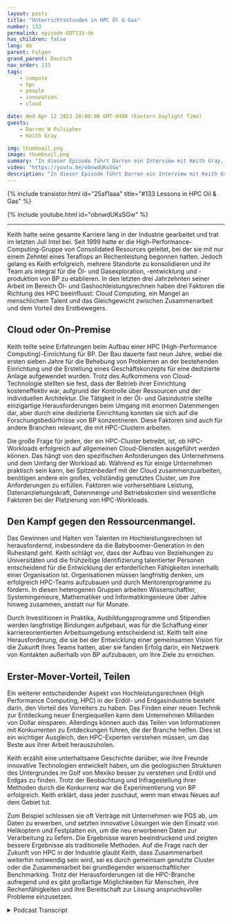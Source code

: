 ```yaml
---
layout: posts
title: "Unterrichtsstunden in HPC Öl & Gas"
number: 133
permalink: episode-EDT133-de
has_children: false
lang: de
parent: Folgen
grand_parent: Deutsch
nav_order: 133
tags:
    - compute
    - hpc
    - people
    - innovation
    - cloud

date: Wed Apr 12 2023 20:00:00 GMT-0400 (Eastern Daylight Time)
guests:
    - Darren W Pulsipher
    - Keith Gray

img: thumbnail.png
image: thumbnail.png
summary: "In dieser Episode führt Darren ein Interview mit Keith Gray, einem ehemaligen Direktor für High-Performance Computing bei British Petroleum. Mit über 30 Jahren Erfahrung in der Leitung von HPC-Zentren bietet Keith einen großartigen Einblick in die Herausforderungen, bewährte Praktiken und die Zukunft des High-Performance Computing."
video: "https://youtu.be/obnwdUKsSGw"
description: "In dieser Episode führt Darren ein Interview mit Keith Gray, einem ehemaligen Direktor für High-Performance Computing bei British Petroleum. Mit über 30 Jahren Erfahrung in der Leitung von HPC-Zentren bietet Keith einen großartigen Einblick in die Herausforderungen, bewährte Praktiken und die Zukunft des High-Performance Computing."
---
```


<div>
{% include transistor.html id="25af1aaa" title="#133 Lessons in HPC Oil & Gas" %}

{% include youtube.html id="obnwdUKsSGw" %}
</div>

---

Keith hatte seine gesamte Karriere lang in der Industrie gearbeitet und trat im letzten Juli Intel bei. Seit 1999 hatte er die High-Performance-Computing-Gruppe von Consolidated Resources geleitet, bei der sie mit nur einem Zehntel eines Teraflops an Rechenleistung begonnen hatten. Jedoch gelang es Keith erfolgreich, mehrere Standorte zu konsolidieren und ihr Team als integral für die Öl- und Gasexploration, -entwicklung und -produktion von BP zu etablieren. In den letzten drei Jahrzehnten seiner Arbeit im Bereich Öl- und Gashochleistungsrechnen haben drei Faktoren die Richtung des HPC beeinflusst: Cloud Computing, ein Mangel an menschlichem Talent und das Gleichgewicht zwischen Zusammenarbeit und dem Vorteil des Erstbewegers.

## Cloud oder On-Premise

Keith teilte seine Erfahrungen beim Aufbau einer HPC (High-Performance Computing)-Einrichtung für BP. Der Bau dauerte fast neun Jahre, wobei die ersten sieben Jahre für die Behebung von Problemen an der bestehenden Einrichtung und die Erstellung eines Geschäftskonzepts für eine dedizierte Anlage aufgewendet wurden. Trotz des Aufkommens von Cloud-Technologie stellten sie fest, dass der Betrieb ihrer Einrichtung kosteneffektiv war, aufgrund der Kontrolle über Ressourcen und der individuellen Architektur. Die Tätigkeit in der Öl- und Gasindustrie stellte einzigartige Herausforderungen beim Umgang mit enormen Datenmengen dar, aber durch eine dedizierte Einrichtung konnten sie sich auf die Forschungsbedürfnisse von BP konzentrieren. Diese Faktoren sind auch für andere Branchen relevant, die mit HPC-Clustern arbeiten.

Die große Frage für jeden, der ein HPC-Cluster betreibt, ist, ob HPC-Workloads erfolgreich auf allgemeinen Cloud-Diensten ausgeführt werden können. Das hängt von den spezifischen Anforderungen des Unternehmens und dem Umfang der Workload ab. Während es für einige Unternehmen praktisch sein kann, bei Spitzenbedarf mit der Cloud zusammenzuarbeiten, benötigen andere ein großes, vollständig genutztes Cluster, um ihre Anforderungen zu erfüllen. Faktoren wie vorhersehbare Leistung, Datenanziehungskraft, Datenmenge und Betriebskosten sind wesentliche Faktoren bei der Platzierung von HPC-Workloads.

## Den Kampf gegen den Ressourcenmangel.

Das Gewinnen und Halten von Talenten im Hochleistungsrechnen ist herausfordernd, insbesondere da die Babyboomer-Generation in den Ruhestand geht. Keith schlägt vor, dass der Aufbau von Beziehungen zu Universitäten und die frühzeitige Identifizierung talentierter Personen entscheidend für die Entwicklung der erforderlichen Fähigkeiten innerhalb einer Organisation ist. Organisationen müssen langfristig denken, um erfolgreich HPC-Teams aufzubauen und durch Mentorenprogramme zu fördern. In diesen heterogenen Gruppen arbeiten Wissenschaftler, Systemingenieure, Mathematiker und Informatikingenieure über Jahre hinweg zusammen, anstatt nur für Monate.

Durch Investitionen in Praktika, Ausbildungsprogramme und Stipendien werden langfristige Bindungen aufgebaut, was für die Schaffung einer karriereorientierten Arbeitsumgebung entscheidend ist. Keith teilt eine Herausforderung, die sie bei der Entwicklung einer gemeinsamen Vision für die Zukunft ihres Teams hatten, aber sie fanden Erfolg darin, ein Netzwerk von Kontakten außerhalb von BP aufzubauen, um ihre Ziele zu erreichen.

## Erster-Mover-Vorteil, Teilen

Ein weiterer entscheidender Aspekt von Hochleistungsrechnen (High Performance Computing, HPC) in der Erdöl- und Erdgasindustrie besteht darin, den Vorteil des Vorreiters zu haben. Das Finden einer neuen Technik zur Entdeckung neuer Energiequellen kann dem Unternehmen Milliarden von Dollar einsparen. Allerdings können auch das Teilen von Informationen mit Konkurrenten zu Entdeckungen führen, die der Branche helfen. Dies ist ein wichtiger Ausgleich, den HPC-Experten verstehen müssen, um das Beste aus ihrer Arbeit herauszuholen.

Keith erzählt eine unterhaltsame Geschichte darüber, wie ihre Freunde innovative Technologien entwickelt haben, um die geologischen Strukturen des Untergrundes im Golf von Mexiko besser zu verstehen und Erdöl und Erdgas zu finden. Trotz der Beobachtung und Infragestellung ihrer Methoden durch die Konkurrenz war die Experimentierung von BP erfolgreich. Keith erklärt, dass jeder zuschaut, wenn man etwas Neues auf dem Gebiet tut.

Zum Beispiel schlossen sie oft Verträge mit Unternehmen wie PGS ab, um Daten zu erwerben, und setzten innovative Lösungen wie den Einsatz von Helikoptern und Festplatten ein, um die neu erworbenen Daten zur Verarbeitung zu liefern. Die Ergebnisse waren beeindruckend und zeigten bessere Ergebnisse als traditionelle Methoden. Auf die Frage nach der Zukunft von HPC in der Industrie glaubt Keith, dass Zusammenarbeit weiterhin notwendig sein wird, sei es durch gemeinsam genutzte Cluster oder die Zusammenarbeit bei grundlegender wissenschaftlicher Benchmarking. Trotz der Herausforderungen ist die HPC-Branche aufregend und es gibt großartige Möglichkeiten für Menschen, ihre Rechenfähigkeiten und ihre Bereitschaft zur Lösung anspruchsvoller Probleme einzusetzen.



<details>
<summary> Podcast Transcript </summary>

<p></p>

</details>
